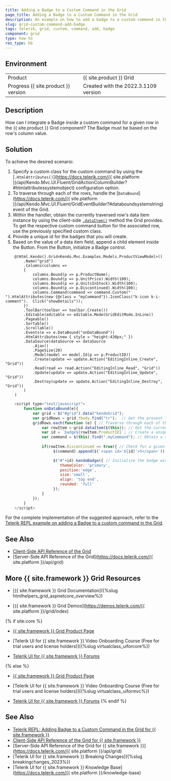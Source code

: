 ```yaml
---
title: Adding a Badge to a Custom Command in the Grid
page_title: Adding a Badge to a Custom Command in the Grid
description: An example on how to add a badge to a custom command in the {{ site.product }} Grid.
slug: grid-custom-command-add-badge
tags: telerik, grid, custom, command, add, badge
component: grid
type: how-to
res_type: kb
---
```


## Environment

<table>
 <tr>
  <td>Product</td>
  <td>{{ site.product }} Grid</td>
 </tr>
 <tr>
  <td>Progress {{ site.product }} version</td>
  <td>Created with the 2022.3.1109 version</td>
 </tr>
</table>

## Description

How can I integrate a Badge inside a custom command for a given row in the {{ site.product }} Grid component? The Badge must be based on the row's column value.


## Solution

To achieve the desired scenario:

1. Specify a custom class for the custom command by using the [`.HtmlAttributes()`](https://docs.telerik.com/{{ site.platform }}/api/Kendo.Mvc.UI.Fluent/GridActionColumnBuilder?#htmlattributessystemobject) configuration option.
1. To traverse through each of the rows, handle the [`DataBound`](https://docs.telerik.com/{{ site.platform }}/api/Kendo.Mvc.UI.Fluent/GridEventBuilder?#databoundsystemstring) event of the Grid.
1. Within the handler, obtain the currently traversed row's data item instance by using the client-side [`.dataItem()`](https://docs.telerik.com/kendo-ui/api/javascript/ui/grid/methods/dataitem) method the Grid provides. To get the respective custom command button for the associated row, use the previously specified custom class.
1. Provide a unique id for the badges that you will create.
1. Based on the value of a data item field, append a child element inside the Button. From the Button, initialize a Badge control. 

```Index.cshtml
    @(Html.Kendo().Grid<Kendo.Mvc.Examples.Models.ProductViewModel>()
        .Name("grid")
        .Columns(columns =>
        {
            columns.Bound(p => p.ProductName);
            columns.Bound(p => p.UnitPrice).Width(100);
            columns.Bound(p => p.UnitsInStock).Width(100);
            columns.Bound(p => p.Discontinued).Width(100);
            columns.Command(command => command.Custom(" ").HtmlAttributes(new {@class = "myCommand"}).IconClass("k-icon k-i-comment").  Click("showDetails"));
        })
        .ToolBar(toolbar => toolbar.Create())
        .Editable(editable => editable.Mode(GridEditMode.InLine))
        .Pageable()
        .Sortable()
        .Scrollable()
        .Events(e => e.DataBound("onDataBound"))
        .HtmlAttributes(new { style = "height:430px;" })
        .DataSource(dataSource => dataSource
            .Ajax()
            .PageSize(20)
            .Model(model => model.Id(p => p.ProductID))
            .Create(update => update.Action("EditingInline_Create", "Grid"))
            .Read(read => read.Action("EditingInline_Read", "Grid"))
            .Update(update => update.Action("EditingInline_Update", "Grid"))
            .Destroy(update => update.Action("EditingInline_Destroy", "Grid"))
        )
    )
```
```Script.js
    <script type="text/javascript">
        function onDataBound(e){
            var grid = $("#grid").data("kendoGrid");
            var gridRows = grid.tbody.find("tr");  // Get the present table rows from the Grid.
            gridRows.each(function (e) { // Traverse through each of the Grid rows.
                var rowItem = grid.dataItem($(this)); // Get the current data item instance.
                var id = `badge${rowItem.ProductID}`; // Create a unique id for the badge that will be created.
                var command = $(this).find(".myCommand"); // Obtain a reference of the custom command button for the respective row.
                
                if(rowItem.Discontinued == true){ // Check for a given field's value.
                     $(command).append($(`<span id='${id}'>5</span>`)); // Append a child element.

                     $("#"+id).kendoBadge({ // Initialize the badge widget to the previously appended child while passing the unique id.
                        themeColor: 'primary',
                        position:'edge',
                        size:'small',
                        align: 'top end',
                        rounded: 'full'
                     });
                }
            });
        }
    </script>
```

For the complete implementation of the suggested approach, refer to the [Telerik REPL example on adding a Badge to a custom command in the Grid](https://netcorerepl.telerik.com/cGlQvqvR164D3E7V21).

## See Also

* [Client-Side API Reference of the Grid](https://docs.telerik.com/kendo-ui/api/javascript/ui/grid)
* [Server-Side API Reference of the Grid](https://docs.telerik.com/{{ site.platform }}/api/grid)


## More {{ site.framework }} Grid Resources

* [{{ site.framework }} Grid Documentation]({%slug htmlhelpers_grid_aspnetcore_overview%})

* [{{ site.framework }} Grid Demos](https://demos.telerik.com/{{ site.platform }}/grid/index)

{% if site.core %}
* [{{ site.framework }} Grid Product Page](https://www.telerik.com/aspnet-core-ui/grid)

* [Telerik UI for {{ site.framework }} Video Onboarding Course (Free for trial users and license holders)]({%slug virtualclass_uiforcore%})

* [Telerik UI for {{ site.framework }} Forums](https://www.telerik.com/forums/aspnet-core-ui)

{% else %}
* [{{ site.framework }} Grid Product Page](https://www.telerik.com/aspnet-mvc/grid)

* [Telerik UI for {{ site.framework }} Video Onboarding Course (Free for trial users and license holders)]({%slug virtualclass_uiformvc%})

* [Telerik UI for {{ site.framework }} Forums](https://www.telerik.com/forums/aspnet-mvc)
{% endif %}

## See Also

* [Telerik REPL: Adding Badge to a Custom Command in the Grid for {{ site.framework }}](https://netcorerepl.telerik.com/cGlQvqvR164D3E7V21)
* [Client-Side API Reference of the Grid for {{ site.framework }}](https://docs.telerik.com/kendo-ui/api/javascript/ui/grid)
* [Server-Side API Reference of the Grid for {{ site.framework }}](https://docs.telerik.com/{{ site.platform }}/api/grid)
* [Telerik UI for {{ site.framework }} Breaking Changes]({%slug breakingchanges_2023%})
* [Telerik UI for {{ site.framework }} Knowledge Base](https://docs.telerik.com/{{ site.platform }}/knowledge-base)

